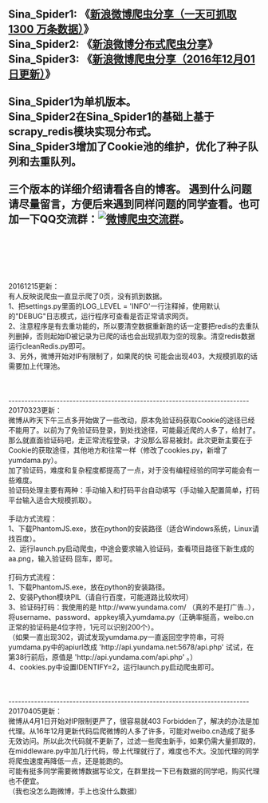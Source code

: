 **Sina_Spider1: 《[新浪微博爬虫分享（一天可抓取 1300 万条数据）](http://blog.csdn.net/bone_ace/article/details/50903178)》**
<br> **Sina_Spider2: 《[新浪微博分布式爬虫分享](http://blog.csdn.net/bone_ace/article/details/50904718)》**
<br> **Sina_Spider3: 《[新浪微博爬虫分享（2016年12月01日更新）](http://blog.csdn.net/bone_ace/article/details/53379904)》**
<br>
<br>
Sina_Spider1为单机版本。<br>
Sina_Spider2在Sina_Spider1的基础上基于scrapy_redis模块实现分布式。<br>
Sina_Spider3增加了Cookie池的维护，优化了种子队列和去重队列。<br>
<br>
三个版本的详细介绍请看各自的博客。
遇到什么问题请尽量留言，方便后来遇到同样问题的同学查看。也可加一下QQ交流群：<a target="_blank" href="//shang.qq.com/wpa/qunwpa?idkey=a3e1d79f8c7e12b9db5ac680375d7174a91384f288d3ba16e1781c2587872560"><img border="0" src="http://pub.idqqimg.com/wpa/images/group.png" alt="微博爬虫交流群" title="微博爬虫交流群"></a>。
<br><br><br><br>
 --------------------------------------------------------------------------
<br>
20161215更新：
<br>
有人反映说爬虫一直显示爬了0页，没有抓到数据。
<br>
1、把settings.py里面的LOG_LEVEL = 'INFO'一行注释掉，使用默认的"DEBUG"日志模式，运行程序可查看是否正常请求网页。
<br>
2、注意程序是有去重功能的，所以要清空数据重新跑的话一定要把redis的去重队列删掉，否则起始ID被记录为已爬的话也会出现抓取为空的现象。清空redis数据 运行cleanRedis.py即可。
<br>
3、另外，微博开始对IP有限制了，如果爬的快 可能会出现403，大规模抓取的话需要加上代理池。
<br><br><br><br>
 ---------------------------------------------------------------------------
<br>
20170323更新：
<br>微博从昨天下午三点多开始做了一些改动，原本免验证码获取Cookie的途径已经不能用了。以前为了免验证码登录，到处找途径，可能最近爬的人多了，给封了。
<br>那么就直面验证码吧，走正常流程登录，才没那么容易被封。此次更新主要在于Cookie的获取途径，其他地方和往常一样（修改了cookies.py，新增了yumdama.py）。
<br>加了验证码，难度和复杂程度都提高了一点，对于没有编程经验的同学可能会有一些难度。
<br>验证码处理主要有两种：手动输入和打码平台自动填写（手动输入配置简单，打码平台输入适合大规模抓取）。
<br><br>手动方式流程：
<br>
1、下载PhantomJS.exe，放在python的安装路径（适合Windows系统，Linux请找百度）。
<br>
2、运行launch.py启动爬虫，中途会要求输入验证码，查看项目路径下新生成的aa.png，输入验证码 回车，即可。
<br>
<br>打码方式流程：
<br>
1、下载PhantomJS.exe，放在python的安装路径。
<br>
2、安装Python模块PIL（请自行百度，可能道路比较坎坷）
<br>
3、验证码打码：我使用的是 http://www.yundama.com/ （真的不是打广告..），将username、password、appkey填入yumdama.py（正确率挺高，weibo.cn正常的验证码是4位字符，1元可以识别200个）。
<br>（如果一直出现302，调试发现yumdama.py一直返回空字符串，可将yumdama.py中的apiurl改成 'http://api.yundama.net:5678/api.php' 试试，在第38行前后，原值是 'http://api.yundama.com/api.php' 。）
<br>
4、cookies.py中设置IDENTIFY=2，运行launch.py启动爬虫即可。
<br><br><br><br>
 ---------------------------------------------------------------------------
<br>
20170405更新：
<br>微博从4月1日开始对IP限制更严了，很容易就403 Forbidden了，解决的办法是加代理。从16年12月更新代码后爬微博的人多了许多，可能对weibo.cn造成了挺多无效访问。所以此次代码就不更新了，过滤一些爬虫新手，如果仍需大量抓取的，在middleware.py中加几行代码，带上代理就行了，难度也不大。没加代理的同学将爬虫速度再降低一点，还是能跑的。<br>
可能有挺多同学需要微博数据写论文，在群里找一下已有数据的同学吧，购买代理也不便宜。<br>
（我也没怎么跑微博，手上也没什么数据）
<br><br>
<br>
